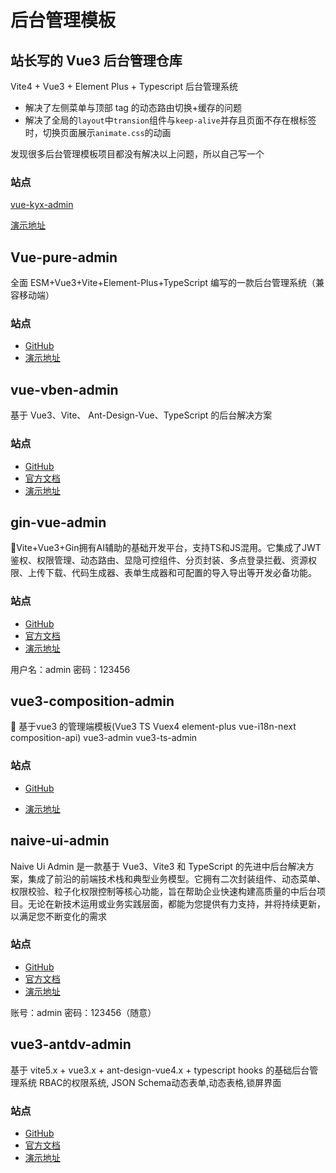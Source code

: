 # 后台管理模板

## 站长写的 Vue3 后台管理仓库

Vite4 + Vue3 + Element Plus + Typescript 后台管理系统

- 解决了左侧菜单与顶部 tag 的动态路由切换+缓存的问题
- 解决了全局的`layout`中`transion`组件与`keep-alive`并存且页面不存在根标签时，切换页面展示`animate.css`的动画

发现很多后台管理模板项目都没有解决以上问题，所以自己写一个

### 站点

[vue-kyx-admin](https://github.com/tomiaa12/vue-kyx-admin)

[演示地址](https://vue-kyx-admin.kuangyx.cn/)

## Vue-pure-admin

<GithubShields username="pure-admin" repository="vue-pure-admin" />

全面 ESM+Vue3+Vite+Element-Plus+TypeScript 编写的一款后台管理系统（兼容移动端）

### 站点

- [GitHub](https://github.com/pure-admin/vue-pure-admin)
- [演示地址](https://pure-admin.github.io/vue-pure-admin)

## vue-vben-admin

<GithubShields username="vbenjs" repository="vue-vben-admin" />

基于 Vue3、Vite、 Ant-Design-Vue、TypeScript 的后台解决方案

### 站点

- [GitHub](https://github.com/vbenjs/vue-vben-admin)
- [官方文档](https://doc.vben.pro/)
- [演示地址](https://www.vben.pro/)

## gin-vue-admin

<GithubShields username="flipped-aurora" repository="gin-vue-admin" />

🚀Vite+Vue3+Gin拥有AI辅助的基础开发平台，支持TS和JS混用。它集成了JWT鉴权、权限管理、动态路由、显隐可控组件、分页封装、多点登录拦截、资源权限、上传下载、代码生成器、表单生成器和可配置的导入导出等开发必备功能。

### 站点

- [GitHub](https://github.com/flipped-aurora/gin-vue-admin)
- [官方文档](https://www.gin-vue-admin.com/)
- [演示地址](http://demo.gin-vue-admin.com/)

用户名：admin
密码：123456

## vue3-composition-admin

<GithubShields username="RainManGO" repository="vue3-composition-admin" />

🎉 基于vue3 的管理端模板(Vue3 TS Vuex4 element-plus vue-i18n-next composition-api) vue3-admin vue3-ts-admin

### 站点

- [GitHub](https://github.com/RainManGO/vue3-composition-admin)

- [演示地址](https://admin-tmpl-test.rencaiyoujia.cn/)

## naive-ui-admin

<GithubShields username="jekip" repository="naive-ui-admin" />

Naive Ui Admin 是一款基于 Vue3、Vite3 和 TypeScript 的先进中后台解决方案，集成了前沿的前端技术栈和典型业务模型。它拥有二次封装组件、动态菜单、权限校验、粒子化权限控制等核心功能，旨在帮助企业快速构建高质量的中后台项目。无论在新技术运用或业务实践层面，都能为您提供有力支持，并将持续更新，以满足您不断变化的需求

### 站点

- [GitHub](https://github.com/jekip/naive-ui-admin)
- [官方文档](https://www.naiveadmin.com/)
- [演示地址](https://naive-ui-admin.vercel.app/)

账号：admin
密码：123456（随意）

## vue3-antdv-admin

<GithubShields username="buqiyuan" repository="vue3-antdv-admin" />

基于 vite5.x + vue3.x + ant-design-vue4.x + typescript hooks 的基础后台管理系统 RBAC的权限系统, JSON Schema动态表单,动态表格,锁屏界面

### 站点

- [GitHub](https://github.com/buqiyuan/vue3-antdv-admin)
- [官方文档](https://buqiyuan.github.io/vue3-antdv-admin-docs/)
- [演示地址](https://vue3-antdv-admin.pages.dev/)



